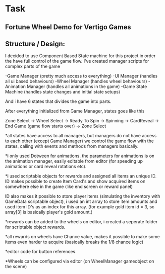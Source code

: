 # Task
Fortune Wheel Demo for Vertigo Games
-

Structure / Design:
--------------------------
I decided to use Component Based State machine for this project in order the have full control
of the game flow. I've created manager scripts for complex parts of the game

-Game Manager (pretty much access to everything)
-UI Manager (handles all ui based behaviours)
-Wheel Manager (handles wheel behaviours)
-Animation Manager (handles all animations in the game)
-Game State Machine (handles state changes and initial state setups)

And i have 6 states that divides the game into parts.

After everything initialized from Game Manager, states goes like this

Zone Select -> Wheel Select -> Ready To Spin -> Spinning -> CardReveal -> End Game (game flow starts over) -> Zone Select

*all states have access to all managers, but managers do not have access to each other (except Game Manager)
we control the game flow with the states, calling with events and methods from managers basically.

*i only used Dotween for animations. the parameters for animations is
on the animation manager, easily editable from editor (for speeding up animations or card reveal rotations etc).

*i used scriptable objects for rewards and assigned all items an unique ID. ID makes possible to
create Item Card's and show acquired items on somewhere else in the game (like end screen or reward panel)

ID also makes it possible to store player items (simulating the inventory with GameData scriptable object), i used an int array to store item amounts
and used item ID's as an index for this array. (for example gold item id = 3, so array[3] is basically player's gold amount.)

*rewards can be added to the wheels on editor, i created a seperate folder for scriptable object rewards.

*all rewards on wheels have Chance value, makes it possible to make some items even harder to acquire (basically breaks the 1/8 chance logic)

*editor code for button references

*Wheels can be configured via editor (on WheelManager gameobject on the scene)




